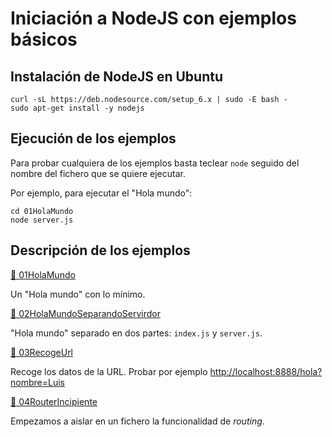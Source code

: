 # Iniciación a NodeJS con ejemplos básicos

## Instalación de NodeJS en Ubuntu

```console
curl -sL https://deb.nodesource.com/setup_6.x | sudo -E bash -
sudo apt-get install -y nodejs
```

## Ejecución de los ejemplos

Para probar cualquiera de los ejemplos basta teclear `node` seguido del nombre del fichero que se quiere ejecutar.

Por ejemplo, para ejecutar el "Hola mundo":

```console
cd 01HolaMundo
node server.js
```

## Descripción de los ejemplos

<a href="01HolaMundo">:file_folder: 01HolaMundo</a>

Un "Hola mundo" con lo mínimo.

<a href="02HolaMundoSeparandoServirdor">:file_folder: 02HolaMundoSeparandoServirdor</a>

"Hola mundo" separado en dos partes: `index.js` y `server.js`.

<a href="03RecogeUrl">:file_folder: 03RecogeUrl</a>

Recoge los datos de la URL. Probar por ejemplo <a href="http://localhost:8888/hola?nombre=Luis">http://localhost:8888/hola?nombre=Luis</a>

<a href="04RouterIncipiente">:file_folder: 04RouterIncipiente</a>

Empezamos a aislar en un fichero la funcionalidad de *routing*.

